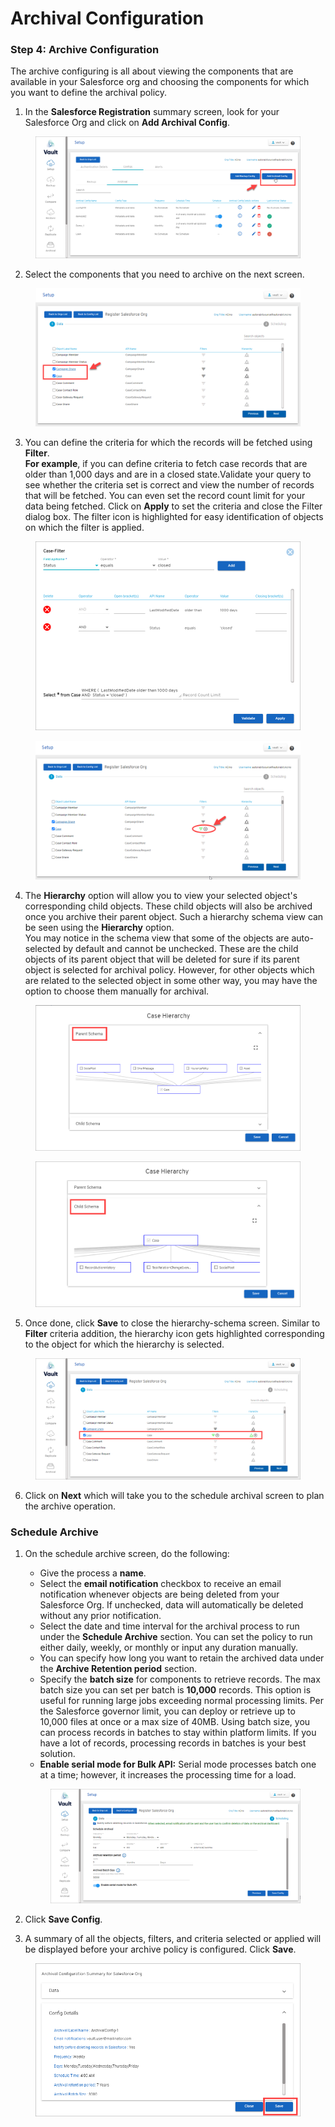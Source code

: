 # Archival Configuration

### Step 4: Archive Configuration <a href="#step-4-archive-configuration" id="step-4-archive-configuration"></a>

The archive configuring is all about viewing the components that are available in your Salesforce org and choosing the components for which you want to define the archival policy.

1. In the **Salesforce Registration** summary screen, look for your Salesforce Org and click on **Add Archival Config**.

<figure><img src="../../../../.gitbook/assets/image (219).png" alt=""><figcaption></figcaption></figure>

2. Select the components that you need to archive on the next screen.

<figure><img src="../../../../.gitbook/assets/image (220).png" alt=""><figcaption></figcaption></figure>

3. You can define the criteria for which the records will be fetched using **Filter**.\
   **For example**, if you can define criteria to fetch case records that are older than 1,000 days and are in a closed state.Validate your query to see whether the criteria set is correct and view the number of records that will be fetched. You can even set the record count limit for your data being fetched. Click on **Apply** to set the criteria and close the Filter dialog box. The filter icon is highlighted for easy identification of objects on which the filter is applied.

<figure><img src="../../../../.gitbook/assets/image (221).png" alt=""><figcaption></figcaption></figure>

<figure><img src="../../../../.gitbook/assets/image (222).png" alt=""><figcaption></figcaption></figure>

4. The **Hierarchy** option will allow you to view your selected object's corresponding child objects. These child objects will also be archived once you archive their parent object. Such a hierarchy schema view can be seen using the **Hierarchy** option.\
   You may notice in the schema view that some of the objects are auto-selected by default and cannot be unchecked. These are the child objects of its parent object that will be deleted for sure if its parent object is selected for archival policy. However, for other objects which are related to the selected object in some other way, you may have the option to choose them manually for archival.

<figure><img src="../../../../.gitbook/assets/image (223).png" alt=""><figcaption></figcaption></figure>

<figure><img src="../../../../.gitbook/assets/image (224).png" alt=""><figcaption></figcaption></figure>

5. Once done, click **Save** to close the hierarchy-schema screen. Similar to **Filter** criteria addition, the hierarchy icon gets highlighted corresponding to the object for which the hierarchy is selected.

<figure><img src="../../../../.gitbook/assets/image (225).png" alt=""><figcaption></figcaption></figure>

6. Click on **Next** which will take you to the schedule archival screen to plan the archive operation.&#x20;

### **Schedule Archive** <a href="#schedule-archive" id="schedule-archive"></a>

1.  On the schedule archive screen, do the following:

    * Give the process a **name**.
    * Select the **email notification** checkbox to receive an email notification whenever objects are being deleted from your Salesforce Org. If unchecked, data will automatically be deleted without any prior notification.
    * Select the date and time interval for the archival process to run under the **Schedule Archive** section. You can set the policy to run either daily, weekly, or monthly or input any duration manually.
    * You can specify how long you want to retain the archived data under the **Archive Retention period** section.
    * Specify the **batch size** for components to retrieve records. The max batch size you can set per batch is **10,000** records. This option is useful for running large jobs exceeding normal processing limits. Per the Salesforce governor limit, you can deploy or retrieve up to 10,000 files at once or a max size of 40MB. Using batch size, you can process records in batches to stay within platform limits. If you have a lot of records, processing records in batches is your best solution.
    * **Enable serial mode for Bulk API:** Serial mode processes batch one at a time; however, it increases the processing time for a load.

    <figure><img src="../../../../.gitbook/assets/image (226).png" alt=""><figcaption></figcaption></figure>
2. Click **Save Config**.
3. A summary of all the objects, filters, and criteria selected or applied will be displayed before your archive policy is configured. Click **Save**.

<figure><img src="../../../../.gitbook/assets/image (227).png" alt=""><figcaption></figcaption></figure>
